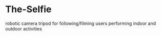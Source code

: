 # The-Selfie
robotic camera tripod for following/filming users performing indoor and outdoor activities 
